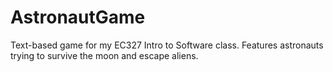 # AstronautGame
Text-based game for my EC327 Intro to Software class. Features astronauts trying to survive the moon and escape aliens.
